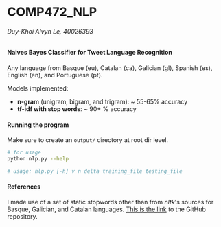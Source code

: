 # COMP472_NLP
###### Duy-Khoi Alvyn Le, 40026393

#### Naives Bayes Classifier for Tweet Language Recognition

Any language from Basque (eu), Catalan (ca), Galician (gl), Spanish (es), English (en), and Portuguese (pt).

Models implemented:
- **n-gram** (unigram, bigram, and trigram): ~ 55-65% accuracy
- **tf-idf with stop words**: ~ 90+ % accuracy


#### Running the program
Make sure to create an `output/` directory at root dir level.
```sh
# for usage
python nlp.py --help

# usage: nlp.py [-h] v n delta training_file testing_file

```

#### References
I made use of a set of static stopwords other than from _nltk_'s sources for Basque, Galician, and Catalan languages. 
[This is the link](https://github.com/Xangis/extra-stopwords) to the GitHub repository.

